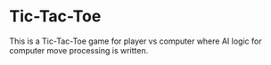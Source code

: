 # Tic-Tac-Toe

This is a Tic-Tac-Toe game for player vs computer where AI logic for computer move processing is written.
